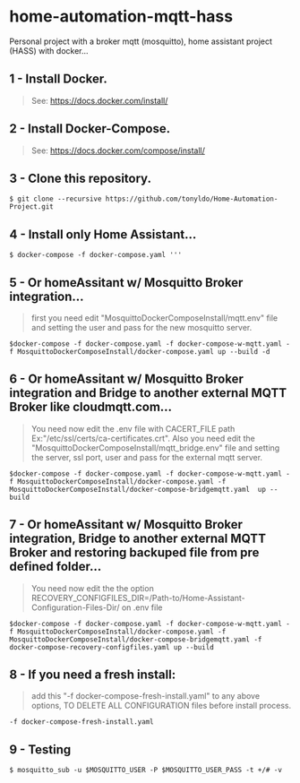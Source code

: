 # home-automation-mqtt-hass
Personal project with a broker mqtt (mosquitto), home assistant project (HASS) with docker...

## 1 - Install Docker.
> See: https://docs.docker.com/install/

## 2 - Install Docker-Compose.
> See: https://docs.docker.com/compose/install/

## 3 - Clone this repository.
```
$ git clone --recursive https://github.com/tonyldo/Home-Automation-Project.git
```
## 4 - Install only Home Assistant...
``` 
$ docker-compose -f docker-compose.yaml '''
```
## 5 - Or homeAssitant w/ Mosquitto Broker integration...
> first you need edit "MosquittoDockerComposeInstall/mqtt.env" file and setting the user and pass for the new mosquitto server. 
```
$docker-compose -f docker-compose.yaml -f docker-compose-w-mqtt.yaml -f MosquittoDockerComposeInstall/docker-compose.yaml up --build -d
```
## 6 - Or homeAssitant w/ Mosquitto Broker integration and Bridge to another external MQTT Broker like cloudmqtt.com...
> You need now edit the .env file with CACERT_FILE path Ex:"/etc/ssl/certs/ca-certificates.crt". Also you need edit the "MosquittoDockerComposeInstall/mqtt_bridge.env" file and setting the server, ssl port, user and pass for the external mqtt server.
```
$docker-compose -f docker-compose.yaml -f docker-compose-w-mqtt.yaml -f MosquittoDockerComposeInstall/docker-compose.yaml -f MosquittoDockerComposeInstall/docker-compose-bridgemqtt.yaml  up --build
```
## 7 - Or homeAssitant w/ Mosquitto Broker integration, Bridge to another external MQTT Broker and restoring backuped file from pre defined folder...
> You need now edit the the option RECOVERY_CONFIGFILES_DIR=/Path-to/Home-Assistant-Configuration-Files-Dir/ on .env file
```
$docker-compose -f docker-compose.yaml -f docker-compose-w-mqtt.yaml -f MosquittoDockerComposeInstall/docker-compose.yaml -f MosquittoDockerComposeInstall/docker-compose-bridgemqtt.yaml -f docker-compose-recovery-configfiles.yaml up --build
```
## 8 - If you need a fresh install:
> add this "-f docker-compose-fresh-install.yaml" to any above options, TO DELETE ALL CONFIGURATION files before install process.
```
-f docker-compose-fresh-install.yaml
```
## 9 - Testing
```
$ mosquitto_sub -u $MOSQUITTO_USER -P $MOSQUITTO_USER_PASS -t +/# -v
```

